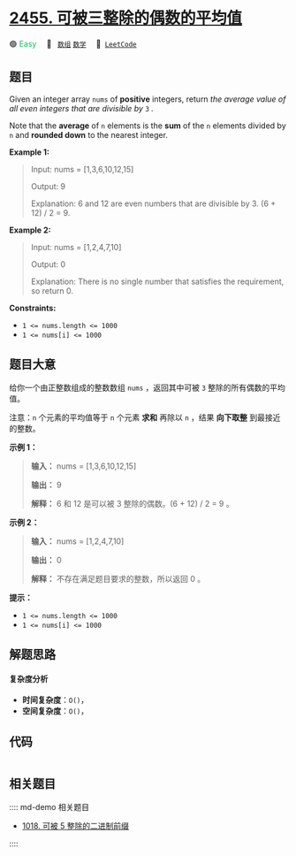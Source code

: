 # [2455. 可被三整除的偶数的平均值](https://leetcode.com/problems/average-value-of-even-numbers-that-are-divisible-by-three)

🟢 <font color=#15bd66>Easy</font>&emsp; 🔖&ensp; [`数组`](/leetcode/outline/tag/array.md) [`数学`](/leetcode/outline/tag/math.md)&emsp; 🔗&ensp;[`LeetCode`](https://leetcode.com/problems/average-value-of-even-numbers-that-are-divisible-by-three)


## 题目

Given an integer array `nums` of **positive** integers, return _the average
value of all even integers that are divisible by_ `3` _._

Note that the **average** of `n` elements is the **sum** of the `n` elements
divided by `n` and **rounded down** to the nearest integer.



**Example 1:**

> Input: nums = [1,3,6,10,12,15]
> 
> Output: 9
> 
> Explanation: 6 and 12 are even numbers that are divisible by 3. (6 + 12) / 2 = 9.

**Example 2:**

> Input: nums = [1,2,4,7,10]
> 
> Output: 0
> 
> Explanation: There is no single number that satisfies the requirement, so return 0.

**Constraints:**

  * `1 <= nums.length <= 1000`
  * `1 <= nums[i] <= 1000`


## 题目大意

给你一个由正整数组成的整数数组 `nums` ，返回其中可被 `3` 整除的所有偶数的平均值。

注意：`n` 个元素的平均值等于 `n` 个元素 **求和** 再除以 `n` ，结果 **向下取整** 到最接近的整数。



**示例 1：**

> 
> 
> 
> 
> 
> **输入：** nums = [1,3,6,10,12,15]
> 
> **输出：** 9
> 
> **解释：** 6 和 12 是可以被 3 整除的偶数。(6 + 12) / 2 = 9 。
> 
> 

**示例 2：**

> 
> 
> 
> 
> 
> **输入：** nums = [1,2,4,7,10]
> 
> **输出：** 0
> 
> **解释：** 不存在满足题目要求的整数，所以返回 0 。
> 
> 



**提示：**

  * `1 <= nums.length <= 1000`
  * `1 <= nums[i] <= 1000`


## 解题思路

#### 复杂度分析

- **时间复杂度**：`O()`，
- **空间复杂度**：`O()`，

## 代码

```javascript

```

## 相关题目

:::: md-demo 相关题目
- [1018. 可被 5 整除的二进制前缀](https://leetcode.com/problems/binary-prefix-divisible-by-5)

::::
